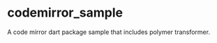 codemirror_sample
=================

A code mirror dart package sample that includes polymer transformer.
